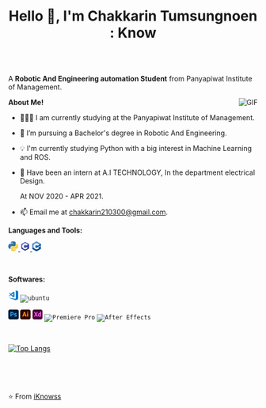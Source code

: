 
<div align="center">
<h1 title="hi"> Hello 👋, I'm Chakkarin Tumsungnoen : Know</h1>
</div>


<br />
<br />

A **Robotic And Engineering automation Student**  from Panyapiwat Institute of Management.

<img align="right" alt="GIF" src="https://i.pinimg.com/originals/5c/92/10/5c9210fa44211b161c56fc11302ca5a2.gif"/>

**About Me!**

- 👨🏽‍💻 I am currently studying at the Panyapiwat Institute of Management.
- 💼 I’m pursuing a Bachelor's degree in Robotic And Engineering.
- :bulb: I'm currently studying Python with a big interest in Machine Learning and ROS. 
- :closed_book: Have been an intern at A.I TECHNOLOGY, In the department electrical Design.

  At NOV 2020 - APR 2021.
- 📫 Email me at [chakkarin210300@gmail.com](chakkarin210300@gmail.com).

**Languages and Tools:** 

<a href="https://www.python.org" target="_blank"> <code><img height="20" alt="Python" 
  src="https://github.com/Aakarsh-B/trying-repos/blob/master/python-5.svg?raw=true"/></code>
<a href="https://www.cprogramming.com/" target="_blank"> <code><img height="20" alt="C" 
  src="https://github.com/Aakarsh-B/trying-repos/blob/master/c-programming.png"/></code>
<a href="https://www.w3schools.com/cpp/" target="_blank"> <code><img height="20" alt="C++" 
  src="https://github.com/Aakarsh-B/trying-repos/blob/master/c++.png"/></code> </a>

<br />

**Softwares:**

<code><img height="20" alt="vscode"
           src="https://raw.githubusercontent.com/github/explore/80688e429a7d4ef2fca1e82350fe8e3517d3494d/topics/visual-studio-code/visual-studio-code.png" /></code>
<code><img height="20" alt="ubuntu"
           src="https://upload.wikimedia.org/wikipedia/commons/4/4b/Ubuntu_Kylin_logo.png" /></code>
           
<code><img height="20" alt="Photoshop"
           src="https://github.com/Aakarsh-B/trying-repos/blob/master/photoshop.png?raw=true" /></code>
<code><img height="20" alt="Illustrator"
           src="https://github.com/Aakarsh-B/trying-repos/blob/master/illustrator.png?raw=true" /></code>
<code><img height="20" alt="xd"
           src="https://github.com/Aakarsh-B/trying-repos/blob/master/adobexd.png?raw=true" /></code>
<code><img height="20" alt="Premiere Pro"
           src="https://upload.wikimedia.org/wikipedia/commons/thumb/4/40/Adobe_Premiere_Pro_CC_icon.svg/1200px-Adobe_Premiere_Pro_CC_icon.svg.png" /></code>
<code><img height="20" alt="After Effects"
           src="https://upload.wikimedia.org/wikipedia/commons/thumb/c/cb/Adobe_After_Effects_CC_icon.svg/1051px-Adobe_After_Effects_CC_icon.svg.png" /></code>

<br />

[![Top Langs](https://github-readme-stats.vercel.app/api/top-langs/?username=iKnowss)](https://github.com/iKnowss/github-readme-stats)
  

<br />
<br />
<br />

⭐️ From [iKnowss](https://avatars.githubusercontent.com/u/45513808?v=4)
